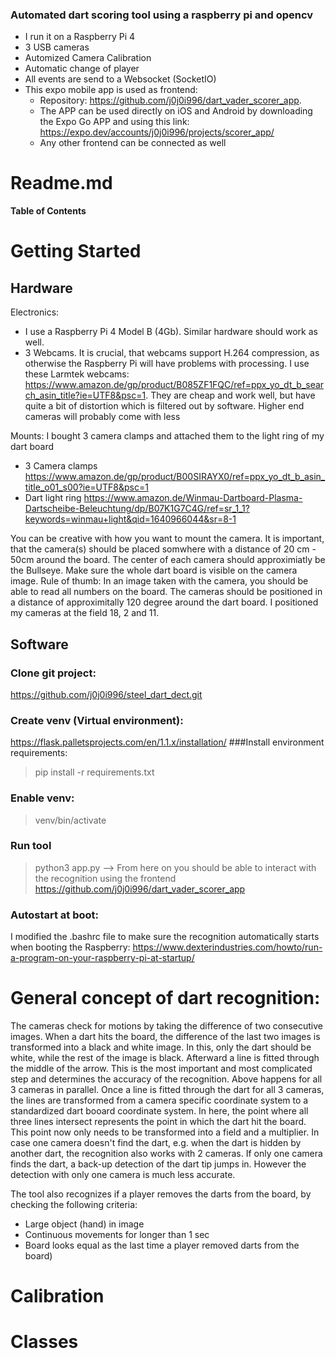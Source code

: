 ### Automated dart scoring tool using a raspberry pi and opencv

- I run it on a Raspberry Pi 4
- 3 USB cameras
- Automized Camera Calibration
- Automatic change of player
- All events are send to a Websocket (SocketIO)
- This expo mobile app is used as frontend: 
  -  Repository: https://github.com/j0j0i996/dart_vader_scorer_app. 
  -  The APP can be used directly on iOS and Android by downloading the Expo Go APP and using this link: https://expo.dev/accounts/j0j0i996/projects/scorer_app/
  -  Any other frontend can be connected as well

# Readme.md

**Table of Contents**

# Getting Started

## Hardware

Electronics:
- I use a Raspberry Pi 4 Model B (4Gb). Similar hardware should work as well.
- 3 Webcams. It is crucial, that webcams support H.264 compression, as otherwise the Raspberry Pi will have problems with processing. I use these Larmtek webcams: https://www.amazon.de/gp/product/B085ZF1FQC/ref=ppx_yo_dt_b_search_asin_title?ie=UTF8&psc=1. They are cheap and work well, but have quite a bit of distortion which is filtered out by software. Higher end cameras will probably come with less 

Mounts:
I bought 3 camera clamps and attached them to the light ring of my dart board
- 3 Camera clamps https://www.amazon.de/gp/product/B00SIRAYX0/ref=ppx_yo_dt_b_asin_title_o01_s00?ie=UTF8&psc=1
- Dart light ring https://www.amazon.de/Winmau-Dartboard-Plasma-Dartscheibe-Beleuchtung/dp/B07K1G7C4G/ref=sr_1_1?keywords=winmau+light&qid=1640966044&sr=8-1

You can be creative with how you want to mount the camera. It is important, that the camera(s) should be placed somwhere with a distance of 20 cm - 50cm  around the board. The center of each camera should approximiatly be the Bullseye. Make sure the whole dart board is visible on the camera image. Rule of thumb: In an image taken with the camera, you should be able to read all numbers on the board. The cameras should be positioned in a distance of approximitally 120 degree around the dart board. I positioned my cameras at the field 18, 2 and 11.

## Software

### Clone git project:
https://github.com/j0j0i996/steel_dart_dect.git

### Create venv (Virtual environment):
https://flask.palletsprojects.com/en/1.1.x/installation/
###Install environment requirements:
> pip install -r requirements.txt

### Enable venv:
> venv/bin/activate

### Run tool
> python3 app.py
--> From here on you should be able to interact with the recognition using the frontend https://github.com/j0j0i996/dart_vader_scorer_app

### Autostart at boot:
I modified the .bashrc file to make sure the recognition automatically starts when booting the Raspberry: https://www.dexterindustries.com/howto/run-a-program-on-your-raspberry-pi-at-startup/

# General concept of dart recognition:

The cameras check for motions by taking the difference of two consecutive images. When a dart hits the board, the difference of the last two images is transformed into a black and white image. In this, only the dart should be white, while the rest of the image is black. Afterward a line is fitted through the middle of the arrow. This is the most important and most complicated step and determines the accuracy of the recognition. Above happens for all 3 cameras in parallel.
Once a line is fitted through the dart for all 3 cameras, the lines are transformed from a camera specific coordinate system to a standardized dart booard coordinate system. In here, the point where all three lines intersect represents the point in which the dart hit the board. This point now only needs to be transformed into a field and a multiplier. 
In case one camera doesn't find the dart, e.g. when the dart is hidden by another dart, the recognition also works with 2 cameras. If only one camera finds the dart, a back-up detection of the dart tip jumps in. However the detection with only one camera is much less accurate.

The tool also recognizes if a player removes the darts from the board, by checking the following criteria:
 - Large object (hand) in image
 - Continuous movements for longer than 1 sec
 - Board looks equal as the last time a player removed darts from the board) 

# Calibration


# Classes


